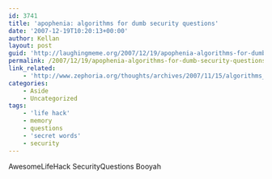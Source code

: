 ```yaml
---
id: 3741
title: 'apophenia: algorithms for dumb security questions'
date: '2007-12-19T10:20:13+00:00'
author: Kellan
layout: post
guid: 'http://laughingmeme.org/2007/12/19/apophenia-algorithms-for-dumb-security-questions/'
permalink: /2007/12/19/apophenia-algorithms-for-dumb-security-questions/
link_related:
    - 'http://www.zephoria.org/thoughts/archives/2007/11/15/algorithms_for.html'
categories:
    - Aside
    - Uncategorized
tags:
    - 'life hack'
    - memory
    - questions
    - 'secret words'
    - security
---
```


AwesomeLifeHack SecurityQuestions Booyah